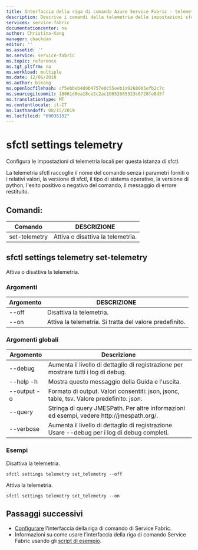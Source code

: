 ```yaml
---
title: Interfaccia della riga di comando Azure Service Fabric - telemetria delle impostazioni sfctl | Microsoft Docs
description: Descrive i comandi della telemetria delle impostazioni sfctl dell'interfaccia della riga di comando Service Fabric.
services: service-fabric
documentationcenter: na
author: Christina-Kang
manager: chackdan
editor: ''
ms.assetid: ''
ms.service: service-fabric
ms.topic: reference
ms.tgt_pltfrm: na
ms.workload: multiple
ms.date: 12/06/2018
ms.author: bikang
ms.openlocfilehash: cf5ebbeb4d9b4757e0c55eeb1a9268065efb2c7c
ms.sourcegitcommit: 18061d0ea18ce2c2ac10652685323c6728fe8d5f
ms.translationtype: MT
ms.contentlocale: it-IT
ms.lasthandoff: 08/15/2019
ms.locfileid: "69035192"
---
```

# <a name="sfctl-settings-telemetry"></a>sfctl settings telemetry
Configura le impostazioni di telemetria locali per questa istanza di sfctl.

La telemetria sfctl raccoglie il nome del comando senza i parametri forniti o i relativi valori, la versione di sfctl, il tipo di sistema operativo, la versione di python, l'esito positivo o negativo del comando, il messaggio di errore restituito.

## <a name="commands"></a>Comandi:

|Comando|DESCRIZIONE|
| --- | --- |
| set-telemetry | Attiva o disattiva la telemetria. |

## <a name="sfctl-settings-telemetry-set-telemetry"></a>sfctl settings telemetry set-telemetry
Attiva o disattiva la telemetria.

### <a name="arguments"></a>Argomenti

|Argomento|DESCRIZIONE|
| --- | --- |
| --off | Disattiva la telemetria. |
| --on | Attiva la telemetria. Si tratta del valore predefinito. |

### <a name="global-arguments"></a>Argomenti globali

|Argomento|Descrizione|
| --- | --- |
| --debug | Aumenta il livello di dettaglio di registrazione per mostrare tutti i log di debug. |
| --help -h | Mostra questo messaggio della Guida e l'uscita. |
| --output -o | Formato di output.  Valori consentiti\: json, jsonc, table, tsv.  Valore predefinito\: json. |
| --query | Stringa di query JMESPath. Per altre informazioni ed esempi, vedere http\://jmespath.org/. |
| --verbose | Aumenta il livello di dettaglio di registrazione. Usare --debug per i log di debug completi. |

### <a name="examples"></a>Esempi

Disattiva la telemetria.

```
sfctl settings telemetry set_telemetry --off
```

Attiva la telemetria.

```
sfctl settings telemetry set_telemetry --on
```


## <a name="next-steps"></a>Passaggi successivi
- [Configurare](service-fabric-cli.md) l'interfaccia della riga di comando di Service Fabric.
- Informazioni su come usare l'interfaccia della riga di comando Service Fabric usando gli [script di esempio](/azure/service-fabric/scripts/sfctl-upgrade-application).